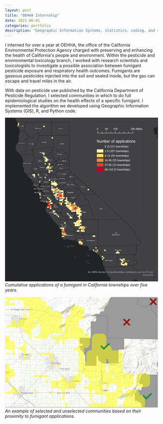 ```yaml
---
layout: post
title: "OEHHA Internship"
date: 2021-06-01
categories: portfolio
description: "Geographic Information Systems, statistics, coding, and study design at CalEPA's Office of Environmental Health Hazard Assessment (OEHHA)"
---
```


I interned for over a year at OEHHA, the office of the California Environmental Protection Agency charged with preserving and enhancing the health of California's people and environment. Within the pesticide and environmental toxicology branch, I worked with research scientists and toxicologists to investigate a possible association between fumigant pesticide exposure and respiratory health outcomes. Fumigants are gaseous pesticides injected into the soil and sealed inside, but the gas can escape and travel miles in the air.

With data on pesticide use published by the California Department of Pesticide Regulation, I selected communities in which to do full epidemiological studies on the health effects of a specific fumigant. I implemented the algorithm we developed using Geographic Information Systems (GIS), R, and Python code.

![Cumulative applications of a fumigant in California townships over five years.](/images/fumigant-map-1.png)
*Cumulative applications of a fumigant in California townships over five years.*

![An example of selected and unselected communities based on their proximity to fumigant applications.](/images/fumigant-map-2.png)
*An example of selected and unselected communities based on their proximity to fumigant applications.*